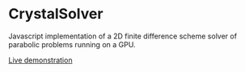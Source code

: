# CrystalSolver

Javascript implementation of a 2D finite difference scheme solver of parabolic problems
running on a GPU.

[Live demonstration](http://rekka.github.com/crystal/)